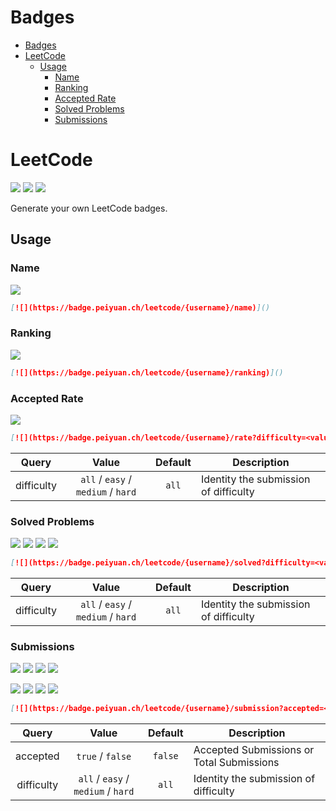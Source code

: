 # Badges

- [Badges](#badges)
- [LeetCode](#leetcode)
  - [Usage](#usage)
    - [Name](#name)
    - [Ranking](#ranking)
    - [Accepted Rate](#accepted-rate)
    - [Solved Problems](#solved-problems)
    - [Submissions](#submissions)

# LeetCode
[![](https://badge.peiyuan.ch/leetcode/puiiyuen/name)](https://leetcode.com/puiiyuen)
[![](https://badge.peiyuan.ch/leetcode/puiiyuen/ranking)](https://leetcode.com/puiiyuen)
[![](https://badge.peiyuan.ch/leetcode/puiiyuen/solved)](https://leetcode.com/puiiyuen)

Generate your own LeetCode badges.

## Usage

### Name
[![](https://badge.peiyuan.ch/leetcode/puiiyuen/name)]()
```markdown
[![](https://badge.peiyuan.ch/leetcode/{username}/name)]()
```

### Ranking 
[![](https://badge.peiyuan.ch/leetcode/puiiyuen/ranking)]()
```markdown
[![](https://badge.peiyuan.ch/leetcode/{username}/ranking)]()
```

### Accepted Rate
[![](https://badge.peiyuan.ch/leetcode/puiiyuen/rate)]()
```markdown
[![](https://badge.peiyuan.ch/leetcode/{username}/rate?difficulty=<value>)]()
```
| Query | Value | Default | Description |
|:---:|:---:|:---:| --- |
| difficulty | `all` / `easy` / `medium` / `hard` | `all` | Identity the submission of difficulty

### Solved Problems
[![](https://badge.peiyuan.ch/leetcode/puiiyuen/solved)]()
[![](https://badge.peiyuan.ch/leetcode/puiiyuen/solved?difficulty=easy)]()
[![](https://badge.peiyuan.ch/leetcode/puiiyuen/solved?difficulty=medium)]()
[![](https://badge.peiyuan.ch/leetcode/puiiyuen/solved?difficulty=hard)]()
```markdown
[![](https://badge.peiyuan.ch/leetcode/{username}/solved?difficulty=<value>)]()
```
| Query | Value | Default | Description |
|:---:|:---:|:---:| --- |
| difficulty | `all` / `easy` / `medium` / `hard` | `all` | Identity the submission of difficulty

### Submissions

[![](https://badge.peiyuan.ch/leetcode/puiiyuen/submission?accepted=true)]()
[![](https://badge.peiyuan.ch/leetcode/puiiyuen/submission?accepted=true&difficulty=easy)]() 
[![](https://badge.peiyuan.ch/leetcode/puiiyuen/submission?accepted=true&difficulty=medium)]()
[![](https://badge.peiyuan.ch/leetcode/puiiyuen/submission?accepted=true&difficulty=hard)]()

[![](https://badge.peiyuan.ch/leetcode/puiiyuen/submission)]()
[![](https://badge.peiyuan.ch/leetcode/puiiyuen/submission?difficulty=easy)]()
[![](https://badge.peiyuan.ch/leetcode/puiiyuen/submission?difficulty=medium)]()
[![](https://badge.peiyuan.ch/leetcode/puiiyuen/submission?difficulty=hard)]()

```markdown
[![](https://badge.peiyuan.ch/leetcode/{username}/submission?accepted=<value>&difficulty=<value>)]()
```

| Query | Value | Default | Description |
|:---:|:---:|:---:| --- |
| accepted | `true` / `false` | `false` | Accepted Submissions or Total Submissions |
| difficulty | `all` / `easy` / `medium` / `hard` | `all` | Identity the submission of difficulty



